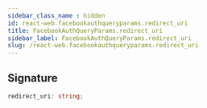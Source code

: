 ```yaml
---
sidebar_class_name : hidden
id: react-web.facebookauthqueryparams.redirect_uri
title: FacebookAuthQueryParams.redirect_uri
sidebar_label: FacebookAuthQueryParams.redirect_uri
slug: /react-web.facebookauthqueryparams.redirect_uri
---
```






## Signature

```typescript
redirect_uri: string;
```
